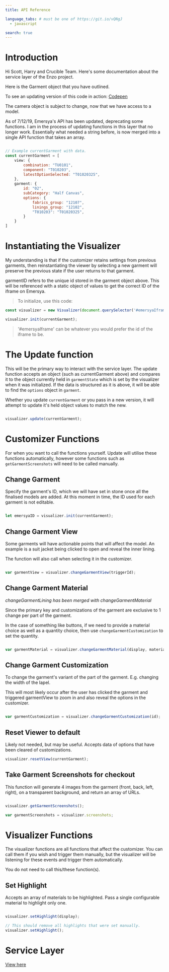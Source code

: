 ```yaml
---
title: API Reference

language_tabs: # must be one of https://git.io/vQNgJ
  - javascript

search: true
---
```


# Introduction

Hi Scott, Harry and Crucible Team. Here's some documentation about the service layer of the Enzo project.

Here is the Garment object that you have outlined.

To see an updating version of this code in action:
[Codepen](https://codepen.io/kylegriffin/pen/qBBoQGr?editors=1011)

The camera object is subject to change, now that we have access to a model.

As of 7/12/19, Emersya's API has been updated, deprecating some functions. I am in the process of updating functions in this layer that no longer work. Essentially what needed a string before, is now merged into a single API function that takes an array.


```javascript

// Example currentGarment with data.
const currentGarment = [
    view: {
        combination: "TU0101", 
        component: "T010203",
        latestOptionSelected: "T01020325",
    },
    garment: {
        id: "02",  
        subCategory: "Half Canvas",
        options: {
            fabrics_group: "12107",
            linings_group: "12102",
            "T010203": "T01020325",
        }
    }
]
```


# Instantiating the Visualizer

My understanding is that if the customizer retains settings from previous garments, then reinstantiating the viewer by selecting a new garment will preserve the previous state if the user returns to that garment.

garmentID refers to the unique id stored in the garment object above. This will be referenced with a static object of values to get the correct ID of the iframe on Emersya. 

> To initialize, use this code:

```javascript
const visualizer = new Visualizer(document.querySelector('#emersyaIframe'));

visualizer.init(currentGarment);
```

> '#emersyaIframe' can be whatever you would prefer the id of the iframe to be.

# The Update function

This will be the primary way to interact with the service layer. The update function accepts an object (such as currentGarment above) and compares it to the object currently held in `garmentState` which is set by the visualizer when it was initialized. If the data is structured as it is above, it will be able to find the `options` object in `garment`.

Whether you update `currentGarment` or you pass in a new version, it will attempt to update it's held object values to match the new. 

```javascript

visualizer.update(currentGarment);


```


# Customizer Functions

For when you want to call the functions yourself. Update will utilise these functions automatically, however some functions such as `getGarmentScreenshots` will need to be called manually.

## Change Garment

Specify the garment's ID, which we will have set in stone once all the finalised models are added. At this moment in time, the ID used for each garment is not editable.

```javascript

let emersyaID = visualizer.init(currentGarment);
```

## Change Garment View

Some garments will have actionable points that will affect the model. An example is a suit jacket being clicked to open and reveal the inner lining.

The function will also call when selecting it in the customizer.

```javascript

var garmentView = visualizer.changeGarmentView(triggerId);
```

## Change Garment Material

*changeGarmentLining has been merged with changeGarmentMaterial*

Since the primary key and customizations of the garment are exclusive to 1 change per part of the garment. 

In the case of something like buttons, if we need to provide a material choice as well as a quantity choice, then use `changeGarmentCustomization` to set the quantity.

```javascript

var garmentMaterial = visualizer.changeGarmentMaterial(display, material);
```

## Change Garment Customization

To change the garment's variant of the part of the garment. E.g. changing the width of the lapel.

This will most likely occur after the user has clicked the garment and triggered garmentView to zoom in and also reveal the options in the customizer.

```javascript

var garmentCustomization = visualizer.changeGarmentCustomization(id);
```

## Reset Viewer to default

Likely not needed, but may be useful. Accepts data of options that have been cleared of customizations.

```javascript
visualizer.resetView(currentGarment);

```

## Take Garment Screenshots for checkout

This function will generate 4 images from the garment (front, back, left, right), on a transparent background, and return an array of URLs.

```javascript

visualizer.getGarmentScreenshots();

var garmentScreenshots = visualizer.screenshots;
```


# Visualizer Functions

The visualizer functions are all functions that affect the customizer. You can call them if you wish and trigger them manually, but the visualizer will be listening for these events and trigger them automatically.

<div class="warning">You do not need to call this/these function(s).</div>

## Set Highlight

Accepts an array of materials to be highlighted. Pass a single configurable material to highlight only one.

```javascript

visualizer.setHighlight(display);

// This should remove all highlights that were set manually.
visualizer.setHighlight();

```

# Service Layer

<a href="https://github.com/cruciblecreative/cruciblecreative.github.io/blob/master/serviceLayer/EnzoServiceLayer.js" target="_blank">View here</a>


